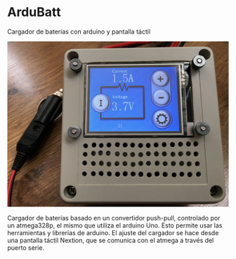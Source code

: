 # ArduBatt
Cargador de baterías con arduino y pantalla táctil

![Cargador](/Cargador.jpg)

Cargador de baterías basado en un convertidor push-pull, controlado por un atmega328p, el mismo que utiliza el arduino Uno. Esto permite usar las herramientas y librerías de arduino. El ajuste del cargador se hace desde una pantalla táctil Nextion, que se comunica con el atmega a través del puerto serie.